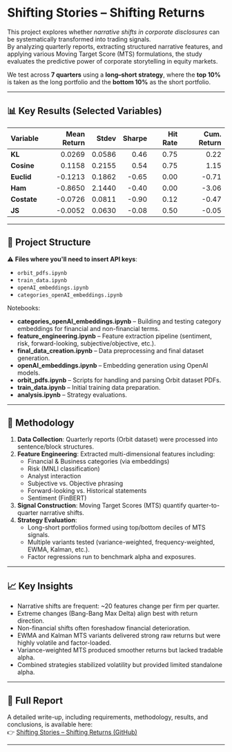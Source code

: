 # Shifting Stories – Shifting Returns

This project explores whether *narrative shifts in corporate disclosures* can be systematically transformed into trading signals.  
By analyzing quarterly reports, extracting structured narrative features, and applying various Moving Target Score (MTS) formulations, the study evaluates the predictive power of corporate storytelling in equity markets.

We test across **7 quarters** using a **long–short strategy**, where the **top 10%** is taken as the long portfolio and the **bottom 10%** as the short portfolio.

---

## 📊 Key Results (Selected Variables)

| Variable   | Mean Return | Stdev  | Sharpe | Hit Rate | Cum. Return |
|------------|------------:|-------:|-------:|---------:|-------------:|
| **KL**     | 0.0269      | 0.0586 | 0.46   | 0.75     | 0.22         |
| **Cosine** | 0.1158      | 0.2155 | 0.54   | 0.75     | 1.15         |
| **Euclid** | -0.1213     | 0.1862 | -0.65  | 0.00     | -0.71        |
| **Ham**    | -0.8650     | 2.1440 | -0.40  | 0.00     | -3.06        |
| **Costate**| -0.0726     | 0.0811 | -0.90  | 0.12     | -0.47        |
| **JS**     | -0.0052     | 0.0630 | -0.08  | 0.50     | -0.05        |

---



## 📂 Project Structure

⚠️ **Files where you'll need to insert API keys**:  
- `orbit_pdfs.ipynb`  
- `train_data.ipynb`  
- `openAI_embeddings.ipynb`  
- `categories_openAI_embeddings.ipynb`  

Notebooks:  
- **categories_openAI_embeddings.ipynb** – Building and testing category embeddings for financial and non-financial terms.  
- **feature_engineering.ipynb** – Feature extraction pipeline (sentiment, risk, forward-looking, subjective/objective, etc.).  
- **final_data_creation.ipynb** – Data preprocessing and final dataset generation.  
- **openAI_embeddings.ipynb** – Embedding generation using OpenAI models.  
- **orbit_pdfs.ipynb** – Scripts for handling and parsing Orbit dataset PDFs.  
- **train_data.ipynb** – Initial training data preparation.  
- **analysis.ipynb** – Strategy evaluations.  

---

## 🚀 Methodology

1. **Data Collection**: Quarterly reports (Orbit dataset) were processed into sentence/block structures.  
2. **Feature Engineering**: Extracted multi-dimensional features including:
   - Financial & Business categories (via embeddings)  
   - Risk (MNLI classification)  
   - Analyst interaction  
   - Subjective vs. Objective phrasing  
   - Forward-looking vs. Historical statements  
   - Sentiment (FinBERT)  
3. **Signal Construction**: Moving Target Scores (MTS) quantify quarter-to-quarter narrative shifts.  
4. **Strategy Evaluation**:  
   - Long-short portfolios formed using top/bottom deciles of MTS signals.  
   - Multiple variants tested (variance-weighted, frequency-weighted, EWMA, Kalman, etc.).  
   - Factor regressions run to benchmark alpha and exposures.  

---

## 📈 Key Insights

- Narrative shifts are frequent: ~20 features change per firm per quarter.  
- Extreme changes (Bang-Bang Max Delta) align best with return direction.  
- Non-financial shifts often foreshadow financial deterioration.  
- EWMA and Kalman MTS variants delivered strong raw returns but were highly volatile and factor-loaded.  
- Variance-weighted MTS produced smoother returns but lacked tradable alpha.  
- Combined strategies stabilized volatility but provided limited standalone alpha.  

---

## 📑 Full Report

A detailed write-up, including requirements, methodology, results, and conclusions, is available here:  
👉 [Shifting Stories – Shifting Returns (GitHub)](https://github.com/komalniraula/Shifting-Stories---Shifting-Returns/blob/main/shifting%20narratives%20(Alphathon%20Q3).pdf)

---
